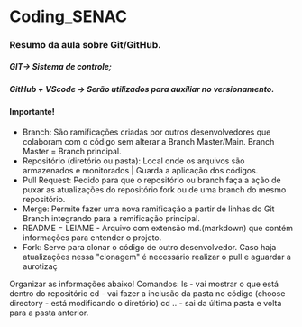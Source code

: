 # Coding_SENAC
### Resumo da aula sobre Git/GitHub.

##### GIT-> Sistema de controle;
##### GitHub + VScode -> Serão utilizados para auxiliar no versionamento.

#### **Importante!** 
- Branch: São ramificações criadas por outros desenvolvedores que colaboram com o código sem alterar a Branch Master/Main. Branch Master = Branch principal.
- Repositório (diretório ou pasta): Local onde os arquivos são armazenados e monitorados | Guarda a aplicação dos códigos.
- Pull Request: Pedido para que o repositório ou branch faça a ação de puxar as atualizações do repositório fork ou de uma branch do mesmo repositório.
- Merge: Permite fazer uma nova ramificação a partir de linhas do Git Branch integrando para a remificação principal.
- README = LEIAME - Arquivo com extensão md.(markdown) que contém informações para entender o projeto.
- Fork: Serve para clonar o código de outro desenvolvedor. Caso haja atualizações nessa "clonagem" é necessário realizar o pull e aguardar a aurotizaç

Organizar as informações abaixo!
Comandos: ls - vai mostrar o que está dentro do repositório
cd - vai fazer a inclusão da pasta no código (choose directory - está modificando o diretório)
cd .. - sai da última pasta e volta para a pasta anterior.
